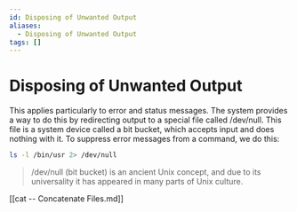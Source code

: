 ```yaml
---
id: Disposing of Unwanted Output
aliases:
  - Disposing of Unwanted Output
tags: []
---
```


# Disposing of Unwanted Output

This applies particularly to error and
status messages. The system provides a way to do this by redirecting output
to a special file called /dev/null. This file is a system device called a bit bucket,
which accepts input and does nothing with it. To suppress error messages
from a command, we do this:

```bash
ls -l /bin/usr 2> /dev/null
```
> /dev/null (bit bucket) is an ancient Unix concept, and due to its universality
> it has appeared in many parts of Unix culture.

[[cat -- Concatenate Files.md]]
